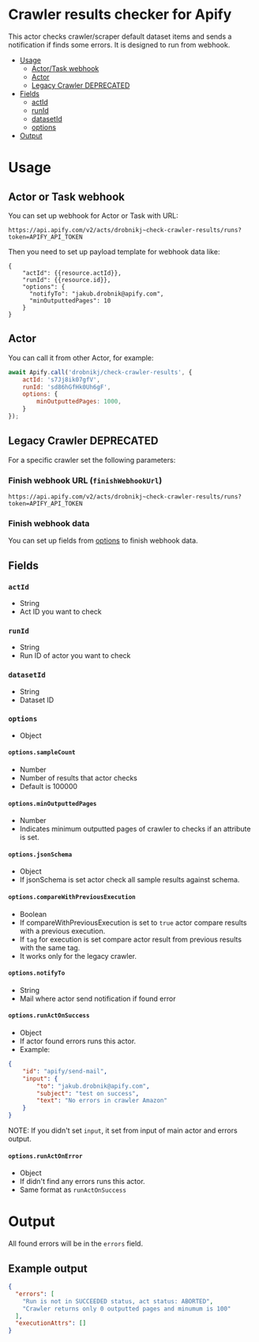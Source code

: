 # Crawler results checker for Apify
This actor checks crawler/scraper default dataset items and sends a notification if finds some errors.
It is designed to run from webhook.

  * [Usage](#usage)
    * [Actor/Task webhook](#actor-or-task-webhook)
    * [Actor](#actor)
    * [Legacy Crawler DEPRECATED](#legacy-crawler-DEPRECATED)
  * [Fields](#fields)
    * [actId](#actid)
    * [runId](#runid)
    * [datasetId](#datasetid)
    * [options](#options)
  * [Output](#output)

# Usage

## Actor or Task webhook

You can set up webhook for Actor or Task with URL:
```
https://api.apify.com/v2/acts/drobnikj~check-crawler-results/runs?token=APIFY_API_TOKEN
```

Then you need to set up payload template for webhook data like:
```
{
    "actId": {{resource.actId}},
    "runId": {{resource.id}},
    "options": {
      "notifyTo": "jakub.drobnik@apify.com",
      "minOutputtedPages": 10
    }
}
```

## Actor

You can call it from other Actor, for example:
```javascript
await Apify.call('drobnikj/check-crawler-results', {
    actId: 's7Jj8ik07gfV',
    runId: 'sd86hGfHk0Uh6gF',
    options: {
        minOutputtedPages: 1000,
    }
});
```

## Legacy Crawler DEPRECATED

For a specific crawler set the following parameters:

### Finish webhook URL (`finishWebhookUrl`)
```
https://api.apify.com/v2/acts/drobnikj~check-crawler-results/runs?token=APIFY_API_TOKEN
```

### Finish webhook data

You can set up fields from [options](#options) to finish webhook data.

## Fields

### `actId`
- String
- Act ID you want to check

### `runId`
- String
- Run ID of actor you want to check

### `datasetId`
- String
- Dataset ID

### `options`
- Object

#### `options.sampleCount`
- Number
- Number of results that actor checks
- Default is 100000


#### `options.minOutputtedPages`
- Number
- Indicates minimum outputted pages of crawler to checks if an attribute is set.


#### `options.jsonSchema`
- Object
- If jsonSchema is set actor check all sample results against schema.


#### `options.compareWithPreviousExecution`
- Boolean
- If compareWithPreviousExecution is set to `true` actor compare results with a previous execution.
- If `tag` for execution is set compare actor result from previous results with the same tag.
- It works only for the legacy crawler.

#### `options.notifyTo`
- String
- Mail where actor send notification if found error

#### `options.runActOnSuccess`
- Object
- If actor found errors runs this actor.
- Example:
```json
{
    "id": "apify/send-mail",
    "input": {
        "to": "jakub.drobnik@apify.com",
        "subject": "test on success",
        "text": "No errors in crawler Amazon"
    }
}
```
NOTE: If you didn't set `input`, it set from input of main actor and errors output.

#### `options.runActOnError`
- Object
- If didn't find any errors runs this actor.
- Same format as `runActOnSuccess`

# Output

All found errors will be in the `errors` field.

## Example output
```json
{
  "errors": [
    "Run is not in SUCCEEDED status, act status: ABORTED",
    "Crawler returns only 0 outputted pages and minumum is 100"
  ],
  "executionAttrs": []
}
```


